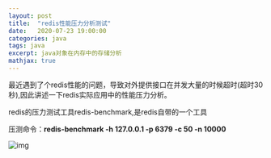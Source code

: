 ```yaml
---
layout: post
title:  "redis性能压力分析测试"
date:   2020-07-23 19:00:00
categories: java
tags: java
excerpt: java对象在内存中的存储分析
mathjax: true
---
```


最近遇到了个redis性能的问题，导致对外提供接口在并发大量的时候超时(超时30秒),因此讲述一下redis实际应用中的性能压力分析。

redis的压力测试工具redis-benchmark,是redis自带的一个工具

压测命令：**redis-benchmark -h 127.0.0.1 -p 6379 -c 50 -n 10000**

![img](https://images2017.cnblogs.com/blog/707331/201802/707331-20180201145503750-901697180.png)